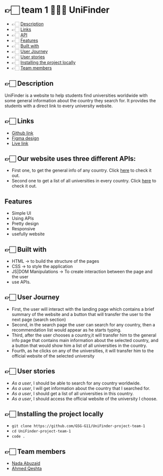 # 👉🏻 team 1 👨🏻‍💻 UniFinder

- 👉🏻 [Description](#desc)
- 👉🏻 [Links](#links)
- 👉🏻 [API](#API)
- 👉🏻 [Features](#features)
- 👉🏻 [Built with](#built)
- 👉🏻 [User Journey](#Journey)
- 👉🏻 [User stories](#stories)
- 👉🏻 [Installing the project locally](#install)
- 👉🏻 [Team members](#team)

## 👉🏻 **Description** <span id='desc'></span>
UniFinder is a website to help students find universities worldwide with some general information about the country they search for. It provides the students with a direct link to every university website.



## 👉🏻 **Links** <span id='links'></span>
- [Github link](https://github.com/GSG-G11/UniFinder-project-team-1)
- [Figma design](https://www.figma.com/file/667LkL2JWePEJSLGw8ON0E/UniFinder?node-id=0%3A1)
- [Live link](https://gsg-g11.github.io/UniFinder-project-team-1/)


## 👉🏻 **Our website uses three different APIs:** <span id='API'></span>
- First one, to get the general info of any country. Click [here](https://restcountries.com/) to check it out.
- Second one to get a list of all universities in every country. Click [here](https://github.com/Hipo/university-domains-list) to check it out.


## **Features** <span id='features'></span>
- Simple UI
- Using APIs
- Pretty design
- Responsive
- usefully website


## 👉🏻 **Built with** <span id='built'></span>
   - HTML → to build the structure of the pages     
   - CSS →  to style the application
   - JS|DOM Manipulations → To create interaction between the page and the user
   - use APIs.

## 👉🏻 **User Journey** <span id='Journey'></span>
- First, the user will interact with the landing page which contains a brief summary of the website and a button that will transfer the user to the next page (search section)
- Second, in the search page the user can search for any country, then a recommendation list would appear as he starts typing.
- Third, after the user chooses a country,it will transfer him to the general info page that contains main information about the selected country, and a button that would show him a list of all universities in the country.
- Fourth, as he clicks on any of the universities, it will transfer him to the official website of the selected university


## 👉🏻 **User stories** <span id='stories'></span>

- _As a user_, I should be able to search for any country worldwide.
- _As a user_, I will get information about the country that I searched for.
- _As a user_, I should get a list of all universities in this country.
- _As a user_, I should access the official website of the university I choose. 


## 👉🏻 **Installing the project locally** <span id='install'></span>
   - `git clone https://github.com/GSG-G11/UniFinder-project-team-1 `
   - `cd UniFinder-project-team-1`
   - `code .`


## 👉🏻 **Team members** <span id='team'></span>
- [Nada Abuzaid](https://github.com/nada-abuzaid)
- [Ahmed Qeshta](https://github.com/AhmedQeshta)


